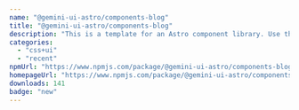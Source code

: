 ```yaml
---
name: "@gemini-ui-astro/components-blog"
title: "@gemini-ui-astro/components-blog"
description: "This is a template for an Astro component library. Use this template for writing components to use in multiple projects or publish to NPM."
categories:
  - "css+ui"
  - "recent"
npmUrl: "https://www.npmjs.com/package/@gemini-ui-astro/components-blog"
homepageUrl: "https://www.npmjs.com/package/@gemini-ui-astro/components-blog"
downloads: 141
badge: "new"
---
```

